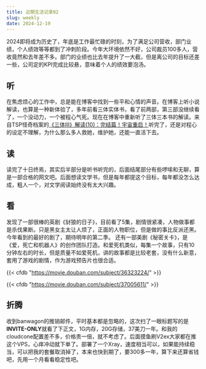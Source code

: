 ```yaml
---
title: 近期生活记录02
slug: weekly
date: 2024-12-19
---
```

2024即将成为历史了，年底是工作最忙碌的时刻，为了满足公司营收，部门业绩，个人绩效等等都到了冲刺阶段。今年大环境依然不好，公司裁员100多人，营收竟然和去年差不多。部门的业绩也比去年提升了一大截，但是离公司的目标还差一些，公司定的KPI完成比较悬，意味着个人的绩效要泡汤。

## 听
在焦虑烦心的工作中，总是能在博客中找到一些平和心情的声音。在博客上听小说解读，也算是一种新体验了，多年前看三体实体书，看了前两部，第三部没继续看了，一个没动力，一个被程心气死。现在在博客中重新听了三体三本书的解读。来自TSP怪奇档案的[《三体Ⅲ》解读(10)：完结篇！宇宙重启！](https://www.xiaoyuzhoufm.com/episode/67237277602cbdd915e6eecb)听完了，还是对程心的设定不理解，为什么那么多人救她，维护她，还能一直活下去。

## 读
读完了十日终焉，其实后半部分是听书听完的，后面结尾部分有些啰嗦和无聊，算是一部合格的网文吧。后面想读文学书，但是每年都提这个目标，每年都没怎么达成，粗人一个，对文学阅读始终没有太大兴趣。

## 看
发现了一部很棒的英剧《豺狼的日子》，目前看了5集，剧情很紧凑，人物做事都是杀伐果断。只是黑女主太让人烦了，正面的人物职位，但是做的事比反派还黑。今年看到的最好的剧了，期待明年的第二季。
还有一部美剧《秘密关卡》，是《爱，死亡和机器人》的创作团队打造。和爱死机类似，每集一个故事，只有10分钟左右的时长，但是质量不如爱死机，讲的故事都是比较老套，没有什么新意，套用了游戏的剧情，作为游戏预告片也很合适。

{{< cfdb "https://movie.douban.com/subject/36323224/" >}}

{{< cfdb "https://movie.douban.com/subject/37005611/" >}}

## 折腾
收到banwagon的推销邮件，平时基本都是忽略的，这次扫了一眼标题写的是**INVITE-ONLY**就看了下正文，1G内存，20G存储，37美刀一年。和我的cloudcone配置差不多，价格贵一倍，就不考虑了。后面摸鱼刷V2ex大家都在推这个VPS，心痒冲动就下单了。部署了一个Xray，速度相当可以，如果能持续稳当，可以把我的套餐取消掉了，本来也快到期了，要300多一年，算下来还算省钱吧，先用一个月看看稳定性吧。
